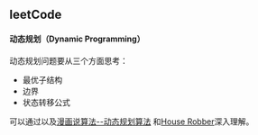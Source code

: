 ## leetCode

#### 动态规划（Dynamic Programming）
动态规划问题要从三个方面思考：
- 最优子结构
- 边界
- 状态转移公式<br>

可以通过以及[漫画说算法--动态规划算法](https://blog.csdn.net/baidu_37107022/article/details/73188963)
和[House Robber](https://github.com/dongdxu/leetCode/blob/master/rob.py)深入理解。
